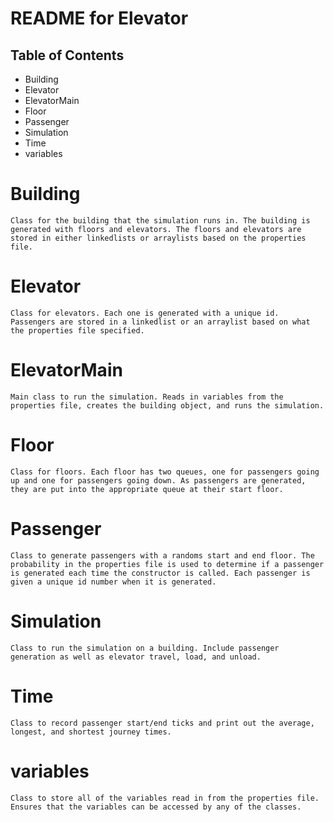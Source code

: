 # README for Elevator #

## Table of Contents ##
+ Building
+ Elevator
+ ElevatorMain
+ Floor
+ Passenger
+ Simulation
+ Time
+ variables

# Building
	Class for the building that the simulation runs in. The building is generated with floors and elevators. The floors and elevators are stored in either linkedlists or arraylists based on the properties file. 

# Elevator
	Class for elevators. Each one is generated with a unique id. Passengers are stored in a linkedlist or an arraylist based on what the properties file specified. 

# ElevatorMain
	Main class to run the simulation. Reads in variables from the properties file, creates the building object, and runs the simulation. 

# Floor
	Class for floors. Each floor has two queues, one for passengers going up and one for passengers going down. As passengers are generated, they are put into the appropriate queue at their start floor. 

# Passenger
	Class to generate passengers with a randoms start and end floor. The probability in the properties file is used to determine if a passenger is generated each time the constructor is called. Each passenger is given a unique id number when it is generated. 

# Simulation
	Class to run the simulation on a building. Include passenger generation as well as elevator travel, load, and unload. 

# Time
	Class to record passenger start/end ticks and print out the average, longest, and shortest journey times.

# variables
	Class to store all of the variables read in from the properties file. Ensures that the variables can be accessed by any of the classes.

